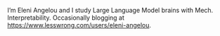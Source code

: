 I’m Eleni Angelou and I study Large Language Model brains with Mech. Interpretability.
Occasionally blogging at https://www.lesswrong.com/users/eleni-angelou.
